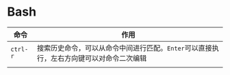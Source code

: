 # Bash

| 命令     | 作用                                                         |
| -------- | ------------------------------------------------------------ |
| `ctrl-r` | 搜索历史命令，可以从命令中间进行匹配。`Enter`可以直接执行，左右方向键可以对命令二次编辑 |
|          |                                                              |

